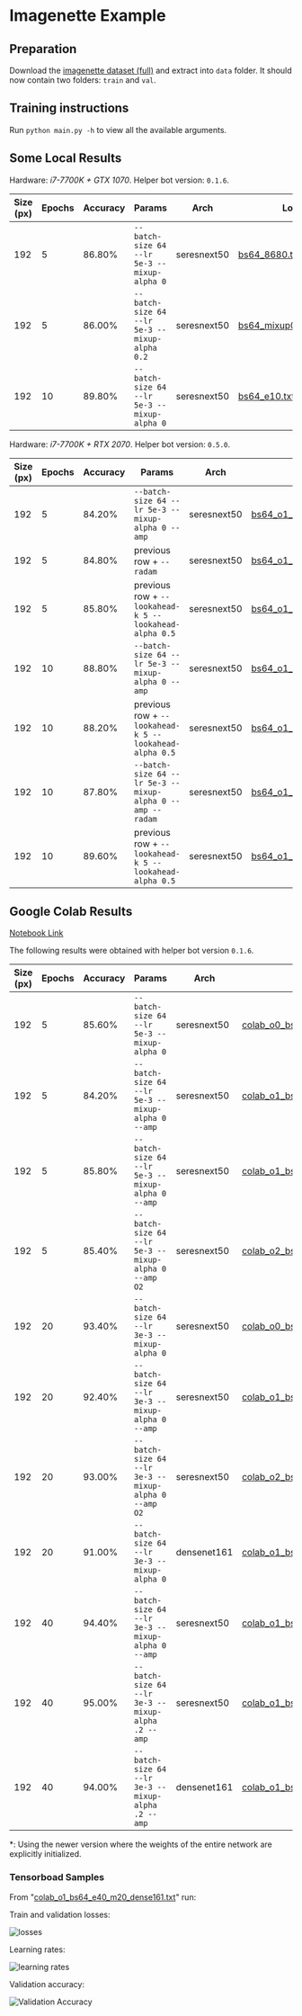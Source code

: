 # Imagenette Example

## Preparation

Download the [imagenette dataset (full)](https://s3.amazonaws.com/fast-ai-imageclas/imagenette.tgz) and extract into `data` folder. It should now contain two folders: `train` and `val`.

## Training instructions

Run `python main.py -h` to view all the available arguments.

## Some Local Results

Hardware: _i7-7700K + GTX 1070_. Helper bot version: `0.1.6`.

| Size (px) | Epochs | Accuracy | Params                                        | Arch        | Log                                                 |
| --------- | ------ | -------- | --------------------------------------------- | ----------- | --------------------------------------------------- |
| 192       | 5      | 86.80%   | `--batch-size 64 --lr 5e-3 --mixup-alpha 0`   | seresnext50 | [bs64_8680.txt](logs/bs64_8680.txt)                 |
| 192       | 5      | 86.00%   | `--batch-size 64 --lr 5e-3 --mixup-alpha 0.2` | seresnext50 | [bs64_mixup02_8600.txt](logs/bs64_mixup02_8600.txt) |
| 192       | 10     | 89.80%   | `--batch-size 64 --lr 5e-3 --mixup-alpha 0`   | seresnext50 | [bs64_e10.txt](logs/bs64_e10.txt)                   |

Hardware: _i7-7700K + RTX 2070_. Helper bot version: `0.5.0`.

| Size (px) | Epochs | Accuracy | Params                                                       | Arch        | Log                                                         | Time      |
| --------- | ------ | -------- | ------------------------------------------------------------ | ----------- | ----------------------------------------------------------- | --------- |
| 192       | 5      | 84.20%   | `--batch-size 64 --lr 5e-3 --mixup-alpha 0 --amp`         | seresnext50 | [bs64_o1_8420](logs/bs64_o1_8420.txt)                       | 5min 42s  |
| 192       | 5      | 84.80%   | previous row + `--radam`                                     | seresnext50 | [bs64_o1_radam](logs/bs64_o1_radam.txt)                     | 5min 46s  |
| 192       | 5      | 85.80%   | previous row + `--lookahead-k 5 --lookahead-alpha 0.5`       | seresnext50 | [bs64_o1_radam_la505](logs/bs64_o1_radam_la505.txt)         | 5min 40s  |
| 192       | 10     | 88.80%   | `--batch-size 64 --lr 5e-3 --mixup-alpha 0 --amp`         | seresnext50 | [bs64_o1_e10](logs/bs64_o1_e10.txt)                         | 11min 21s |
| 192       | 10     | 88.20%   | previous row + `--lookahead-k 5 --lookahead-alpha 0.5`       | seresnext50 | [bs64_o1_la505_e10](logs/bs64_o1_la505_e10.txt)             | 11min 20s |
| 192       | 10     | 87.80%   | `--batch-size 64 --lr 5e-3 --mixup-alpha 0 --amp --radam` | seresnext50 | [bs64_o1_radam_e10](logs/bs64_o1_radam_e10.txt)             | 11min 23s |
| 192       | 10     | 89.60%   | previous row + `--lookahead-k 5 --lookahead-alpha 0.5`       | seresnext50 | [bs64_o1_radam_la505_e10](logs/bs64_o1_radam_la505_e10.txt) | 11min 28s |

## Google Colab Results

[Notebook Link](https://colab.research.google.com/drive/1NppuVSUvNYIEfL7j3DEOKemhrdZFFPDg)

The following results were obtained with helper bot version `0.1.6`.

| Size (px) | Epochs | Accuracy | Params                                                | Arch        | Log                                                                             | Amp | Time         |
| --------- | ------ | -------- | ----------------------------------------------------- | ----------- | ------------------------------------------------------------------------------- | --- | ------------ |
| 192       | 5      | 85.60%   | `--batch-size 64 --lr 5e-3 --mixup-alpha 0`           | seresnext50 | [colab_o0_bs64_e5.txt](logs/colab_o0_bs64_e5.txt)                               |     | 13min 18s    |
| 192       | 5      | 84.20%   | `--batch-size 64 --lr 5e-3 --mixup-alpha 0 --amp`  | seresnext50 | [colab_o1_bs64_e5.txt](logs/colab_o1_bs64_e5.txt)                               | O1  | 9min 59s     |
| 192       | 5      | 85.80%   | `--batch-size 64 --lr 5e-3 --mixup-alpha 0 --amp`  | seresnext50 | [colab_o1_bs64_e5_2.txt](logs/colab_o1_bs64_e5_2.txt)\*                         | O1  | 9min 47s     |
| 192       | 5      | 85.40%   | `--batch-size 64 --lr 5e-3 --mixup-alpha 0 --amp O2`  | seresnext50 | [colab_o2_bs64_e5.txt](logs/colab_o2_bs64_e5.txt)\*                             | O2  | 9min 35s     |
| 192       | 20     | 93.40%   | `--batch-size 64 --lr 3e-3 --mixup-alpha 0`           | seresnext50 | [colab_o0_bs64_e20.txt](logs/colab_o0_bs64_e20.txt)                             |     | 52min 50s    |
| 192       | 20     | 92.40%   | `--batch-size 64 --lr 3e-3 --mixup-alpha 0 --amp`  | seresnext50 | [colab_o1_bs64_e20.txt](logs/colab_o1_bs64_e20.txt)                             | O1  | 39min 31s    |
| 192       | 20     | 93.00%   | `--batch-size 64 --lr 3e-3 --mixup-alpha 0 --amp O2`  | seresnext50 | [colab_o2_bs64_e20.txt](logs/colab_o2_bs64_e20.txt)\*                           | O2  | 38min 1s     |
| 192       | 20     | 91.00%   | `--batch-size 64 --lr 3e-3 --mixup-alpha 0`           | densenet161 | [colab_o1_bs64_e20_dense161.txt](logs/colab_o1_bs64_e20_dense161.txt)           |     | 48min 44s    |
| 192       | 40     | 94.40%   | `--batch-size 64 --lr 3e-3 --mixup-alpha 0 --amp`  | seresnext50 | [colab_o1_bs64_e40.txt](logs/colab_o1_bs64_e40.txt)\*                           | O1  | 1h 16min 12s |
| 192       | 40     | 95.00%   | `--batch-size 64 --lr 3e-3 --mixup-alpha .2 --amp` | seresnext50 | [colab_o1_bs64_e40_m20.txt](logs/colab_o1_bs64_e40_m20.txt)\*                   | O1  | 1h 18min 3s  |
| 192       | 40     | 94.00%   | `--batch-size 64 --lr 3e-3 --mixup-alpha .2 --amp` | densenet161 | [colab_o1_bs64_e40_m20_dense161.txt](logs/colab_o1_bs64_e40_m20_dense161.txt)\* | O1  | 1h 37min 54s |

\*: Using the newer version where the weights of the entire network are explicitly initialized.

### Tensorboad Samples

From "[colab_o1_bs64_e40_m20_dense161.txt](logs/colab_o1_bs64_e40_m20_dense161.txt)" run:

Train and validation losses:

![losses](imgs/tensorboard-losses.png)

Learning rates:

![learning rates](imgs/tensorboard-lr.png)

Validation accuracy:

![Validation Accuracy](imgs/tensorboard-accuracy.png)
